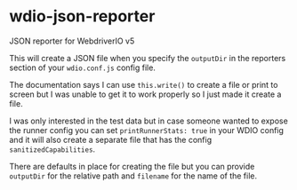 # wdio-json-reporter

JSON reporter for WebdriverIO v5

This will create a JSON file when you specify the `outputDir` in the reporters section of your `wdio.conf.js` config file.

The documentation says I can use `this.write()` to create a file or print to screen but I was unable to get it to work properly so I just made it create a file.

I was only interested in the test data but in case someone wanted to expose the runner config you can set `printRunnerStats: true` in your WDIO config and it will also create a separate file that has the config `sanitizedCapabilities`.

There are defaults in place for creating the file but you can provide `outputDir` for the relative path and `filename` for the name of the file.

